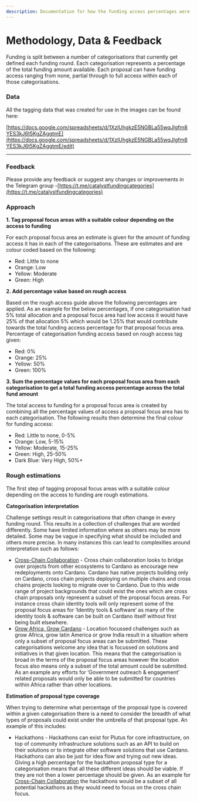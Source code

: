 ```yaml
---
description: Documentation for how the funding access percentages were derived
---
```


# Methodology, Data & Feedback



Funding is split between a number of categorisations that currently get defined each funding round. Each categorisation represents a percentage of the total funding amount available. Each proposal can have funding access ranging from none, partial through to full access within each of those categorisations.



### **Data**

All the tagging data that was created for use in the images can be found here:

[https://docs.google.com/spreadsheets/d/1XzlUhgkzE5NGBLa55wqJlgfm8YES3kJ6t5KgZAggtmE](https://docs.google.com/spreadsheets/d/1XzlUhgkzE5NGBLa55wqJlgfm8YES3kJ6t5KgZAggtmE/edit)

****

### **Feedback**

Please provide any feedback or suggest any changes or improvements in the Telegram group -[https://t.me/catalystfundingcategories](https://t.me/catalystfundingcategories)



### Approach

**1. Tag proposal focus areas with a suitable colour depending on the access to funding**

For each proposal focus area an estimate is given for the amount of funding access it has in each of the categorisations. These are estimates and are colour coded based on the following:

* Red: Little to none
* Orange: Low
* Yellow: Moderate
* Green: High



**2. Add percentage value based on rough access**

Based on the rough access guide above the following percentages are applied. As an example for the below percentages, if one categorisation had 5% total allocation and a proposal focus area had low access it would have 25% of that allocation 5% which would be 1.25% that would contribute towards the total funding access percentage for that proposal focus area. Percentage of categorisation funding access based on rough access tag given:

* Red: 0%
* Orange: 25%
* Yellow: 50%
* Green: 100%



**3. Sum the percentage values for each proposal focus area from each categorisation to get a total funding access percentage across the total fund amount**

The total access to funding for a proposal focus area is created by combining all the percentage values of access a proposal focus area has to each categorisation. The following results then determine the final colour for funding access:

* Red: Little to none, 0-5%
* Orange: Low, 5-15%
* Yellow: Moderate, 15-25%
* Green: High, 25-50%
* Dark Blue: Very High, 50%+



### Rough estimations

The first step of tagging proposal focus areas with a suitable colour depending on the access to funding are rough estimations.



**Categorisation interpretation**

Challenge settings result in categorisations that often change in every funding round. This results in a collection of challenges that are worded differently. Some have limited information where as others may be more detailed. Some may be vague in specifying what should be included and others more precise. In many instances this can lead to complexities around interpretation such as follows:

* [Cross-Chain Collaboration](https://app.ideascale.com/t/UM5UZBunq) - Cross chain collaboration looks to bridge over projects from other ecosystems to Cardano as encourage new redeployments onto Cardano. Cardano has native projects building only on Cardano, cross chain projects deploying on multiple chains and cross chains projects looking to migrate over to Cardano. Due to this wide range of project backgrounds that could exist the ones which are cross chain proposals only represent a subset of the proposal focus areas. For instance cross chain identity tools will only represent some of the proposal focus areas for ‘Identity tools & software’ as many of the identity tools & software can be built on Cardano itself without first being built elsewhere.
* [Grow Africa, Grow Cardano](https://app.ideascale.com/t/UM5UZBuk1) - Location focussed challenges such as grow Africa, grow latin America or grow India result in a situation where only a subset of proposal focus areas can be submitted. These categorisations welcome any idea that is focussed on solutions and initiatives in that given location. This means that the categorisation is broad in the terms of the proposal focus areas however the location focus also means only a subset of the total amount could be submitted. As an example any efforts for ‘Government outreach & engagement’ related proposals would only be able to be submitted for countries within Africa rather than other locations.



**Estimation of proposal type coverage**

When trying to determine what percentage of the proposal type is covered within a given categorisation there is a need to consider the breadth of what types of proposals could exist under the umbrella of that proposal type. An example of this includes:

* Hackathons - Hackathons can exist for Plutus for core infrastructure, on top of community infrastructure solutions such as an API to build on their solutions or to integrate other software solutions that use Cardano. Hackathons can also be just for idea flow and trying out new ideas. Giving a high percentage for the hackathon proposal type for a categorisation means that all these different ideas should be viable. If they are not then a lower percentage should be given. As an example for [Cross-Chain Collaboration](https://app.ideascale.com/t/UM5UZBunq) the hackathons would be a subset of all potential hackathons as they would need to focus on the cross chain focus.
